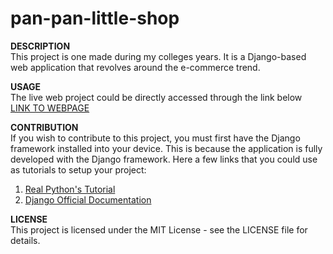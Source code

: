 # pan-pan-little-shop

**DESCRIPTION**<br>
This project is one made during my colleges years. It is a Django-based web application that revolves around the e-commerce trend.


**USAGE**<br>
The live web project could be directly accessed through the link below<br>
[LINK TO WEBPAGE](http://alexander-william-panpanlittleshop.pbp.cs.ui.ac.id/)


**CONTRIBUTION**<br>
If you wish to contribute to this project, you must first have the Django framework installed into your device. This is because 
the application is fully developed with the Django framework.
Here a few links that you could use as tutorials to setup your project:
1. [Real Python's Tutorial](https://realpython.com/django-setup/)
2. [Django Official Documentation](https://docs.djangoproject.com/en/5.0/intro/tutorial01/)

**LICENSE**<br>
This project is licensed under the MIT License - see the LICENSE file for details.
